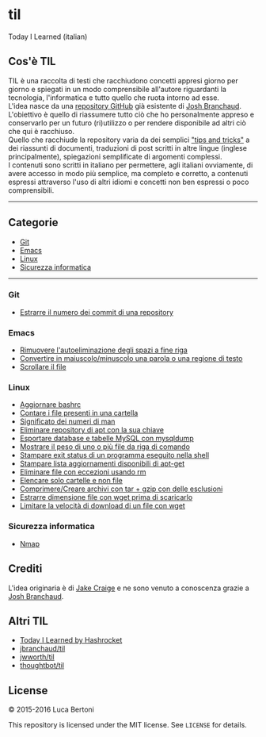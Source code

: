 # til
Today I Learned (italian)

## Cos'è TIL

TIL è una raccolta di testi che racchiudono concetti appresi giorno per giorno e spiegati in un modo comprensibile all'autore riguardanti la tecnologia, l'informatica e tutto quello che ruota intorno ad esse.  
L'idea nasce da una [repository GitHub](https://github.com/jbranchaud/til, "Til di Josh Branchaud") già esistente di [Josh Branchaud](https://github.com/jbranchaud "Josh Branchaud").  
L'obiettivo è quello di riassumere tutto ciò che ho personalmente appreso e conservarlo per un futuro (ri)utilizzo o per rendere disponibile ad altri ciò che qui è racchiuso.  
Quello che racchiude la repository varia da dei semplici ["tips and tricks"](https://it.wikipedia.org/wiki/Tips_and_tricks "Tips and Tricks Wikipedia") a dei riassunti di documenti, traduzioni di post scritti in altre lingue (inglese principalmente), spiegazioni semplificate di argomenti complessi.  
I contenuti sono scritti in italiano per permettere, agli italiani ovviamente, di avere accesso in modo più semplice, ma completo e corretto, a contenuti espressi attraverso l'uso di altri idiomi e concetti non ben espressi o poco comprensibili.

---

## Categorie
* [Git](#git)
* [Emacs](#emacs)
* [Linux](#linux)
* [Sicurezza informatica](#sicurezza-informatica)

---

### Git
- [Estrarre il numero dei commit di una repository](Categorie/Git/Estrarre-Numero-Commmit-Repository.md)

### Emacs
- [Rimuovere l'autoeliminazione degli spazi a fine riga](Categorie/Emacs/Rimuovere-autoeliminazione-spazi-fine-riga.md)
- [Convertire in maiuscolo/minuscolo una parola o una regione di testo](Categorie/Emacs/Uppercase-lowercase.md)
- [Scrollare il file](Categorie/Emacs/Scrolling.md) 

### Linux
- [Aggiornare bashrc](Categorie/Linux/bashrc-update.md)
- [Contare i file presenti in una cartella](Categorie/Linux/Contare-File-Dentro-Cartella.md)
- [Significato dei numeri di man](Categorie/Linux/Significato-numeri-in-man.md)
- [Eliminare repository di apt con la sua chiave](Categorie/Linux/Eliminare-Repository-Source-Apt.md)
- [Esportare database e tabelle MySQL con mysqldump](Categorie/Linux/Esportare-database-MySQL-CSV.md)
- [Mostrare il peso di uno o più file da riga di comando](Categorie/Linux/Mostrare-peso-file-command-line.md)
- [Stampare exit status di un programma eseguito nella shell](Categorie/Linux/Exit-status-Shell.md)
- [Stampare lista aggiornamenti disponibili di apt-get](Categorie/Linux/apt-get-list-upgrades.md)
- [Eliminare file con eccezioni usando rm](Categorie/Linux/Rm-Eliminare-file-tranne-determinati.md)
- [Elencare solo cartelle e non file](Categorie/Linux/Elencare-solo-cartelle-ls.md)
- [Comprimere/Creare archivi con tar + gzip con delle esclusioni](Categorie/Linux/Comprimere-file-con-tar-con-esclusioni.md)
- [Estrarre dimensione file con wget prima di scaricarlo](Categorie/Linux/Wget-get-file-size.md)
- [Limitare la velocità di download di un file con wget](Categorie/Linux/Wget-limit-download-speed.md)

### Sicurezza informatica
- [Nmap](Categorie/Sicurezza-Informatica/Nmap.md)

## Crediti

L'idea originaria è di [Jake Craige](https://github.com/thoughtbot/til) e ne sono venuto a conoscenza grazie a [Josh Branchaud](https://github.com/jbranchaud "Josh Branchaud").

## Altri TIL

* [Today I Learned by Hashrocket](https://til.hashrocket.com)
* [jbranchaud/til](https://github.com/jbranchaud/til "Josh Branchaud")
* [jwworth/til](https://github.com/jwworth/til)
* [thoughtbot/til](https://github.com/thoughtbot/til)

## License

&copy; 2015-2016 Luca Bertoni

This repository is licensed under the MIT license. See `LICENSE` for
details.